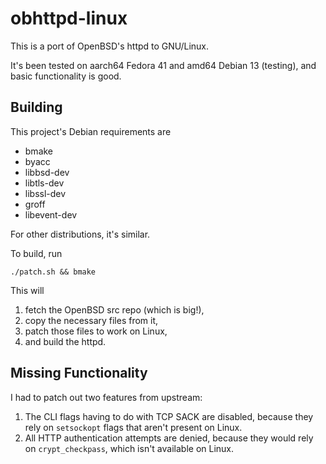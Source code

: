 # obhttpd-linux

This is a port of OpenBSD's httpd to GNU/Linux.

It's been tested on aarch64 Fedora 41 and amd64 Debian 13 (testing), and basic functionality is good.

## Building

This project's Debian requirements are

- bmake
- byacc
- libbsd-dev
- libtls-dev
- libssl-dev
- groff
- libevent-dev

For other distributions, it's similar.

To build, run
```
./patch.sh && bmake
```

This will

1. fetch the OpenBSD src repo (which is big!),
2. copy the necessary files from it,
3. patch those files to work on Linux,
4. and build the httpd.

## Missing Functionality

I had to patch out two features from upstream:

1. The CLI flags having to do with TCP SACK are disabled, because they rely on `setsockopt` flags that aren't present on Linux.
2. All HTTP authentication attempts are denied, because they would rely on `crypt_checkpass`, which isn't available on Linux.
